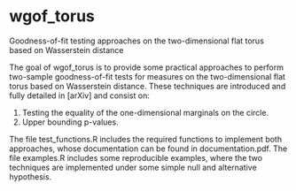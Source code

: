 # wgof_torus
Goodness-of-fit testing approaches on the two-dimensional flat torus based on Wasserstein distance

The goal of wgof_torus is to provide some practical approaches to perform two-sample goodness-of-fit tests for measures on the two-dimensional flat torus based on Wasserstein distance. These techniques are introduced and fully detailed in [arXiv] and consist on:

1. Testing the equality of the one-dimensional marginals on the circle.
2. Upper bounding p-values.

The file test_functions.R includes the required functions to implement both approaches, whose documentation can be found in documentation.pdf. The file examples.R includes some reproducible examples, where the two techniques are implemented under some simple null and alternative hypothesis. 
